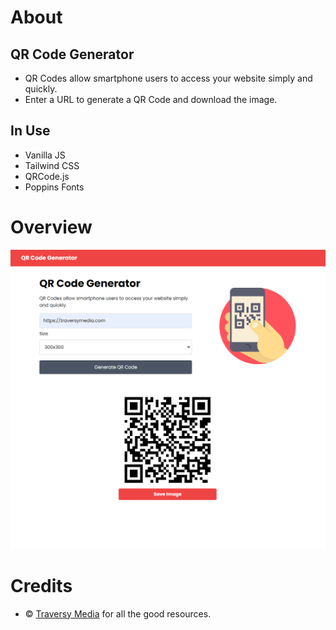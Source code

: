 

# About


## QR Code Generator

-   QR Codes allow smartphone users to access your website simply and quickly.
-   Enter a URL to generate a QR Code and download the image.


## In Use

-   Vanilla JS
-   Tailwind CSS
-   QRCode.js
-   Poppins Fonts


# Overview

![img](./img/screen.png)


# Credits

-   © [Traversy Media](https://www.youtube.com/@TraversyMedia) for all the good resources.

